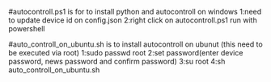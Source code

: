 #autocontroll.ps1 is for to install python and autocontroll on windows 
1:need to update device id on config.json
2:right click on autocontroll.ps1 run with powershell


#auto_controll_on_ubuntu.sh is to install autocontroll on ubunut (this need to be executed via root)
1:sudo passwd root
2:set password(enter device password, news password and confirm password)
3:su root
4:sh auto_controll_on_ubuntu.sh